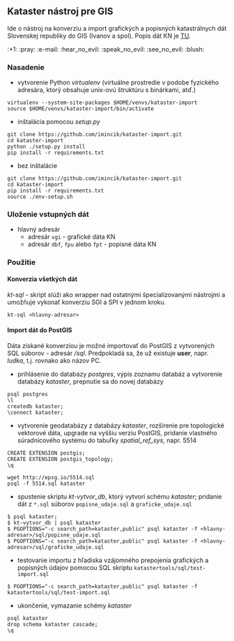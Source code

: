 ## Kataster nástroj pre GIS

Ide o nástroj na konverziu a import grafických a popisných katastrálnych dát Slovenskej republiky do GIS (Ivanov a spol). Popis dát KN je [TU](https://github.com/lfurtkevicova/hn-stuff/wiki).

<p> :+1: :pray: :e-mail: :hear_no_evil: :speak_no_evil: :see_no_evil: :blush:  

### Nasadenie
* vytvorenie Python *virtualenv* (virtuálne prostredie v podobe fyzického adresára, ktorý obsahuje unix-ovú štruktúru s binárkami, atď.)

```{r, engine='sh', count_lines}
virtualenv --system-site-packages $HOME/venvs/kataster-import
source $HOME/venvs/kataster-import/bin/activate
```

* inštalácia pomocou *setup.py*

```{r, engine='sh', count_lines}
git clone https://github.com/imincik/kataster-import.git
cd kataster-import
python ./setup.py install
pip install -r requirements.txt
````

* bez inštalácie

```{r, engine='sh', count_lines}
git clone https://github.com/imincik/kataster-import.git
cd kataster-import
pip install -r requirements.txt
source ./env-setup.sh
```

### Uloženie vstupných dát

* hlavný adresár
  * adresár `vgi`                    - grafické dáta KN
  * adresár `dbf`, `fpu` alebo `fpt` - popisné dáta KN

### Použitie

#### Konverzia všetkých dát

*kt-sql* - skript slúži ako wrapper nad ostatnými špecializovanými nástrojmi a umožňuje vykonať konverziu SGI a SPI v jednom kroku. 

```{r, engine='sh', count_lines}
kt-sql <hlavny-adresar>
```

#### Import dát do PostGIS
Dáta získané konverziou je možné importovať do PostGIS z vytvorených SQL súborov - adresár *<hlavny-adresar>/sql*. Predpokladá sa, že už existuje **user**, napr. *ludka*, t.j. rovnako ako názov PC.

* prihlásenie do databázy *postgres*, výpis zoznamu databáz a vytvorenie databázy *kataster*, prepnutie sa do novej databázy

```{r, engine='sql', count_lines}
psql postgres
\l
createdb kataster;
\connect kataster;
```

* vytvorenie geodatabázy z databázy *kataster*, rozšírenie pre topologické vektorové dáta, upgrade na vyššiu verziu PostGIS, pridanie vlastného súradnicového systému do tabuľky *spatial_ref_sys*, napr. 5514

```{r, engine='sql', count_lines}
CREATE EXTENSION postgis;
CREATE EXTENSION postgis_topology;
\q
```
```{r, engine='sh', count_lines}
wget http://epsg.io/5514.sql
psql -f 5514.sql kataster
```

* spustenie skriptu *kt-vytvor_db*, ktorý vytvorí schému *kataster*; pridanie dát z `*.sql` súborov `popisne_udaje.sql` a `graficke_udaje.sql`

```{r, engine='sql', count_lines}
$ psql kataster;
$ kt-vytvor_db | psql kataster
$ PGOPTIONS="-c search_path=kataster,public" psql kataster -f <hlavny-adresar>/sql/popisne_udaje.sql
$ PGOPTIONS="-c search_path=kataster,public" psql kataster -f <hlavny-adresar>/sql/graficke_udaje.sql
```

* testovanie importu z hľadiska vzájomného prepojenia grafických a popisných údajov pomocou SQL skriptu `katastertools/sql/test-import.sql`
```{r, engine='sh', count_lines}
$ PGOPTIONS="-c search_path=kataster,public" psql kataster -f katastertools/sql/test-import.sql
```

* ukončenie, vymazanie schémy *kataster*

```{r, engine='sql', count_lines}
psql kataster
drop schema kataster cascade;
\q
```
